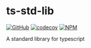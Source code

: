 # ts-std-lib

[![GitHub](https://github.com/SeanSobey/ts-std-lib/workflows/Node%20CI/badge.svg)](https://github.com/SeanSobey/ts-std-lib/actions)
[![codecov](https://codecov.io/gh/SeanSobey/ts-std-lib/branch/master/graph/badge.svg)](https://codecov.io/gh/SeanSobey/ts-std-lib)
[![NPM](https://img.shields.io/npm/v/ts-std-lib.svg)](https://www.npmjs.com/package/ts-std-lib)

A standard library for typescript
